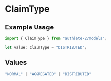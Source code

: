 # ClaimType

## Example Usage

```typescript
import { ClaimType } from "authlete-2/models";

let value: ClaimType = "DISTRIBUTED";
```

## Values

```typescript
"NORMAL" | "AGGREGATED" | "DISTRIBUTED"
```